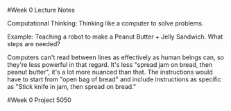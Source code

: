 #Week 0 Lecture Notes

Computational Thinking: Thinking like a computer to solve problems.

Example: Teaching a robot to make a Peanut Butter + Jelly Sandwich. What steps are needed?

Computers can't read between lines as effectively as human beings can, so they're less powerful in that regard. It's less "spread jam on bread, then peanut butter", it's a lot more nuanced than that. The instructions would have to start from "open bag of bread" and include instructions as specific as "Stick knife in jam, then spread on bread."



#Week 0 Project 5050